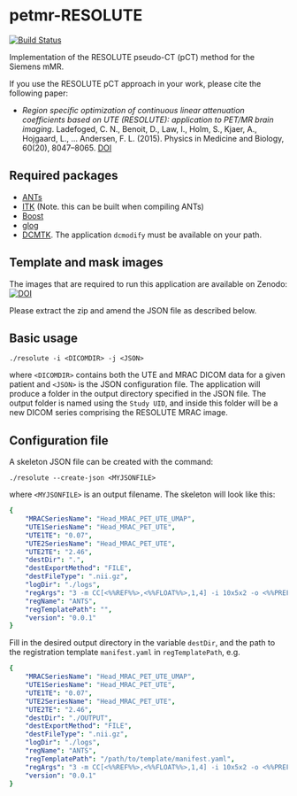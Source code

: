 # petmr-RESOLUTE

[![Build Status](https://travis-ci.com/UCL/petmr-RESOLUTE.svg?token=2LGssZ2qj5A4K3LNd3es&branch=master)](https://travis-ci.com/UCL/petmr-RESOLUTE)

Implementation of the RESOLUTE pseudo-CT (pCT) method for the Siemens mMR.

If you use the RESOLUTE pCT approach in your work, please cite the following paper:
- <i>Region specific optimization of continuous linear attenuation coefficients based  on UTE (RESOLUTE): application to PET/MR brain imaging</i>. Ladefoged, C. N., Benoit, D., Law, I., Holm, S., Kjaer, A., Hojgaard, L., … Andersen, F. L. (2015). Physics in Medicine and Biology, 60(20), 8047–8065. [DOI](https://doi.org/10.1088/0031-9155/60/20/8047)

## Required packages
- [ANTs](https://github.com/ANTsX/ANTs)
- [ITK](https://itk.org/) (Note. this can be built when compiling ANTs)
- [Boost](http://www.boost.org/)
- [glog](https://github.com/google/glog)
- [DCMTK](http://dicom.offis.de/). The application `dcmodify` must be available on your path.

## Template and mask images
The images that are required to run this application are available on Zenodo:
[![DOI](https://zenodo.org/badge/DOI/10.5281/zenodo.1204197.svg)](https://doi.org/10.5281/zenodo.1204197)

Please extract the zip and amend the JSON file as described below.

## Basic usage
```shell
./resolute -i <DICOMDIR> -j <JSON>
```
where ```<DICOMDIR>``` contains both the UTE and MRAC DICOM data for a given patient and ```<JSON>``` is the JSON configuration file. The application will produce a folder in the output directory specified in the JSON file. The output folder is named using the ```Study UID```, and inside this folder will be a new DICOM series comprising the RESOLUTE MRAC image.

## Configuration file

A skeleton JSON file can be created with the command:
```
./resolute --create-json <MYJSONFILE>
```
where ```<MYJSONFILE>``` is an output filename.
The skeleton will look like this:
```yaml
{
    "MRACSeriesName": "Head_MRAC_PET_UTE_UMAP",
    "UTE1SeriesName": "Head_MRAC_PET_UTE",
    "UTE1TE": "0.07",
    "UTE2SeriesName": "Head_MRAC_PET_UTE",
    "UTE2TE": "2.46",
    "destDir": ".",
    "destExportMethod": "FILE",
    "destFileType": ".nii.gz",
    "logDir": "./logs",
    "regArgs": "3 -m CC[<%%REF%%>,<%%FLOAT%%>,1,4] -i 10x5x2 -o <%%PREFIX%%> -t SyN[0.5] -r Gauss[3,0] -G",
    "regName": "ANTS",
    "regTemplatePath": "",
    "version": "0.0.1"
}
```
Fill in the desired output directory in the variable `destDir`, and the path to the registration template `manifest.yaml` in `regTemplatePath`, e.g.
```yaml
{
    "MRACSeriesName": "Head_MRAC_PET_UTE_UMAP",
    "UTE1SeriesName": "Head_MRAC_PET_UTE",
    "UTE1TE": "0.07",
    "UTE2SeriesName": "Head_MRAC_PET_UTE",
    "UTE2TE": "2.46",
    "destDir": "./OUTPUT",
    "destExportMethod": "FILE",
    "destFileType": ".nii.gz",
    "logDir": "./logs",
    "regName": "ANTS",
    "regTemplatePath": "/path/to/template/manifest.yaml",
    "regArgs": "3 -m CC[<%%REF%%>,<%%FLOAT%%>,1,4] -i 10x5x2 -o <%%PREFIX%%> -t SyN[0.5] -r Gauss[3,0] -G",
    "version": "0.0.1"
}

```
